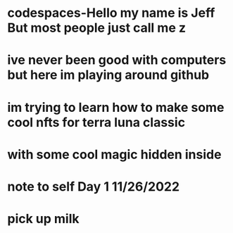 # codespaces-Hello my name is Jeff But most people just call me z
# ive never been good with computers but here im playing around github
# im trying to learn how to make some cool nfts for terra luna classic
# with some cool magic hidden inside 
# note to self Day 1 11/26/2022
# pick up milk
